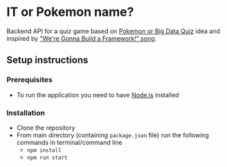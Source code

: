 # IT or Pokemon name?

Backend API for a quiz game based on [Pokemon or Big Data Quiz](https://github.com/pixelastic/pokemonorbigdata) idea and inspired by ["We're Gonna Build a Framework!" song](http://www.dylanbeattie.net/2016/05/were-gonna-build-framework.html).

## Setup instructions

### Prerequisites

- To run the application you need to have [Node.js](https://nodejs.org/en/) installed

### Installation

- Clone the repository
- From main directory (containing `package.json` file) run the following commands in terminal/command line
    - `npm install`
    - `npm run start`
